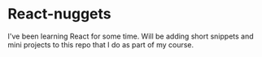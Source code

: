 # React-nuggets
I've been learning React for some time. Will be adding short snippets and mini projects to this repo that I do as part of my course.
